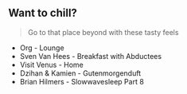Want to chill? 
-------------------------------------------------------------
> Go to that place beyond with these tasty feels
- Org - Lounge
- Sven Van Hees - Breakfast with Abductees
- Visit Venus - Home
- Dzihan & Kamien - Gutenmorgenduft
- Brian Hilmers - Slowwavesleep Part 8
